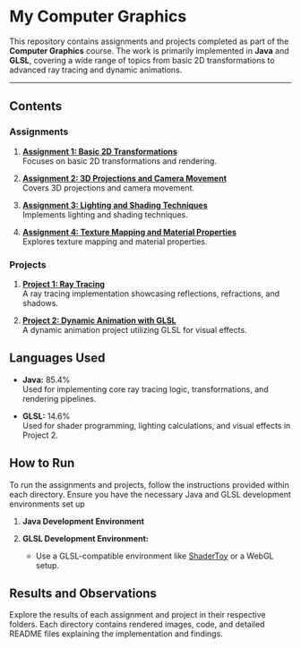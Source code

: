 # My Computer Graphics

This repository contains assignments and projects completed as part of the **Computer Graphics** course. The work is primarily implemented in **Java** and **GLSL**, covering a wide range of topics from basic 2D transformations to advanced ray tracing and dynamic animations.

---

## Contents

### Assignments
1. **[Assignment 1: Basic 2D Transformations](Assignment_1/README.md)**  
   Focuses on basic 2D transformations and rendering.

2. **[Assignment 2: 3D Projections and Camera Movement](Assignment_2/README.md)**  
   Covers 3D projections and camera movement.

3. **[Assignment 3: Lighting and Shading Techniques](Assignment_3/README.md)**  
   Implements lighting and shading techniques.

4. **[Assignment 4: Texture Mapping and Material Properties](Assignment_4/README.md)**  
   Explores texture mapping and material properties.

### Projects
1. **[Project 1: Ray Tracing](Project_1/README.md)**  
   A ray tracing implementation showcasing reflections, refractions, and shadows.

2. **[Project 2: Dynamic Animation with GLSL](Project_2/README.md)**  
   A dynamic animation project utilizing GLSL for visual effects.



## Languages Used

- **Java:** 85.4%  
  Used for implementing core ray tracing logic, transformations, and rendering pipelines.

- **GLSL:** 14.6%  
  Used for shader programming, lighting calculations, and visual effects in Project 2.



## How to Run

To run the assignments and projects, follow the instructions provided within each directory. Ensure you have the necessary Java and GLSL development environments set up

1. **Java Development Environment**  

2. **GLSL Development Environment:**  
   - Use a GLSL-compatible environment like [ShaderToy](https://www.shadertoy.com/) or a WebGL setup.  



## Results and Observations

Explore the results of each assignment and project in their respective folders. Each directory contains rendered images, code, and detailed README files explaining the implementation and findings.